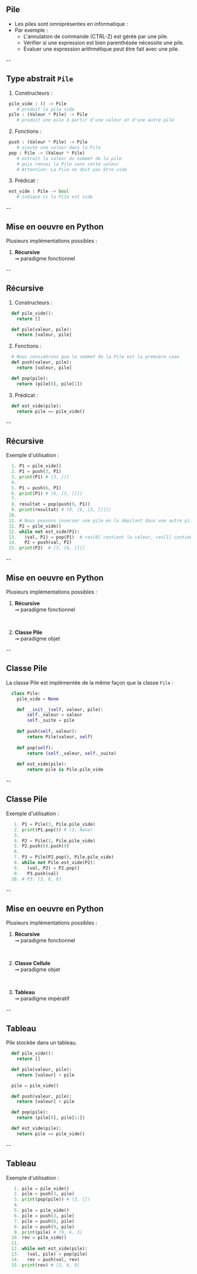 ## Pile

- Les piles sont omniprésentes en informatique :
- Par exemple :
  - L'annulation de commande (CTRL-Z) est gérée par une pile.
  - Vérifier si une expression est bien parenthésée nécessite une pile.
  - Évaluer une expression arithmétique peut être fait avec une pile.

--

## Type abstrait `Pile`

1. Constructeurs :

```python
 pile_vide : () -> Pile
    # produit la pile vide
 pile : (Valeur * Pile) -> Pile
    # produit une pile à partir d'une valeur et d'une autre pile
```

2. Fonctions : <!-- .element: class="fragment" data-fragment-index="1" -->

```python
 push : (Valeur * Pile) -> Pile
    # ajoute une valeur dans la Pile
 pop : Pile -> (Valeur * Pile)
    # extrait la valeur du sommet de la pile
    # puis renvoi la Pile sans cette valeur
    # Attention: La Pile ne doit pas être vide
```

<!-- .element: class="fragment" data-fragment-index="1" -->

3. Prédicat : <!-- .element: class="fragment" data-fragment-index="2" -->

```python
 est_vide : Pile -> bool
    # indique si la Pile est vide
```

<!-- .element: class="fragment" data-fragment-index="2" -->

--

## Mise en oeuvre en <span class="label">Python</span>

Plusieurs implémentations possibles :

1. **Récursive** <br/>&#x279E; paradigme fonctionnel

--

## Récursive

1. Constructeurs :

```python 
  def pile_vide():
    return []

  def pile(valeur, pile):
    return [valeur, pile]
```

2. Fonctions : <!-- .element: class="fragment" data-fragment-index="1" -->

```python 
  # Nous considérons que le sommet de la Pile est la première case
  def push(valeur, pile):
    return [valeur, pile]

  def pop(pile):
    return (pile[0], pile[1])
```

<!-- .element: class="fragment" data-fragment-index="1" -->

3. Prédicat : <!-- .element: class="fragment" data-fragment-index="2" -->

```python 
  def est_vide(pile):
    return pile == pile_vide()
```

<!-- .element: class="fragment" data-fragment-index="2" -->

--

## Récursive
<!-- .slide: data-transition="fade" -->

Exemple d'utilisation :

```python
  1. P1 = pile_vide()
  2. P1 = push(3, P1)
  3. print(P1) # [3, []]
  4.
  5. P1 = push(6, P1)
  6. print(P1) # [6, [3, []]]
  7.
  8. resultat = pop(push(9, P1))
  9. print(resultat) # (9, [6, [3, []]])
 10.
 11. # Nous pouvons inverser une pile en la dépilant dans une autre pile
 11. P2 = pile_vide()
 12. while not est_vide(P1):
 13.   (val, P1) = pop(P1)  # res[0] contient la valeur, res[1] contient la pile restante
 14.   P2 = push(val, P2)
 15. print(P2)  # [3, [6, []]]
```

--

## Mise en oeuvre en <span class="label">Python</span>

Plusieurs implémentations possibles :

1. **Récursive** <br/>&#x279E; paradigme fonctionnel

<br/>

2. **Classe Pile** <br/>&#x279E; paradigme objet

--

## Classe Pile
<!-- .slide: data-transition="fade" -->

La classe Pile est implémentée de la même façon que la classe `File` :

```python
  class Pile:
    pile_vide = None

    def __init__(self, valeur, pile):
        self._valeur = valeur
        self._suite = pile
    
    def push(self, valeur):
        return Pile(valeur, self)
    
    def pop(self):
        return (self._valeur, self._suite)
    
    def est_vide(pile):
        return pile is Pile.pile_vide
```

--

## Classe Pile
<!-- .slide: data-transition="fade" -->

Exemple d'utilisation :

```python
   1. P1 = Pile(3, Pile.pile_vide)
   2. print(P1.pop()) # (3, None)
   3.
   4. P2 = Pile(3, Pile.pile_vide)
   5. P2.push(6).push(9)
   6.
   7. P3 = Pile(P2.pop(), Pile.pile_vide)
   8. while not Pile.est_vide(P2):
   9.   (val, P2) = P2.pop()
   9.   P3.push(val)
  10. # P3: [3, 6, 9]
```

--

## Mise en oeuvre en <span class="label">Python</span>

Plusieurs implémentations possibles :

1. **Récursive** <br/>&#x279E; paradigme fonctionnel

<br/>

2. **Classe Cellule** <br/>&#x279E; paradigme objet

<br/>

3. **Tableau** <br/>&#x279E; paradigme impératif

--

## Tableau
<!-- .slide: data-transition="fade" -->

Pile stockée dans un tableau.

```python 
  def pile_vide():
    return []

  def pile(valeur, pile):
    return [valeur] + pile

  pile = pile_vide()

  def push(valeur, pile):
    return [valeur] + pile

  def pop(pile):
    return (pile[0], pile[1:])

  def est_vide(pile):
    return pile == pile_vide()
```

--

## Tableau
<!-- .slide: data-transition="fade" -->

Exemple d'utilisation :

```python
   1. pile = pile_vide()
   2. pile = push(3, pile)
   3. print(pop(pile)) # (3, [])
   4.
   5. pile = pile_vide()
   6. pile = push(3, pile)
   7. pile = push(6, pile)
   8. pile = push(9, pile)
   9. print(pile) # [9, 6, 3]
  10. rev = pile_vide()
  11.
  12. while not est_vide(pile):
  13.   (val, pile) = pop(pile)
  14.   rev = push(val, rev)
  15. print(rev) # [3, 6, 9]
```
